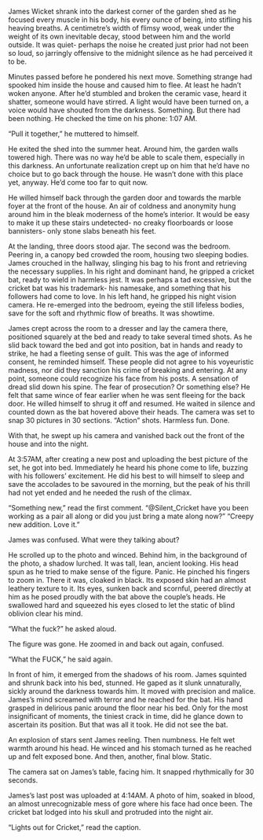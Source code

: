 James Wicket shrank into the darkest corner of the garden shed as he focused every muscle in his body, his every ounce of being, into stifling his heaving breaths. A centimetre’s width of flimsy wood, weak under the weight of its own inevitable decay, stood between him and the world outside. It was quiet- perhaps the noise he created just prior had not been so loud, so jarringly offensive to the midnight silence as he had perceived it to be. 

Minutes passed before he pondered his next move. Something strange had spooked him inside the house and caused him to flee. At least he hadn’t woken anyone. After he’d stumbled and broken the ceramic vase, heard it shatter, someone would have stirred. A light would have been turned on, a voice would have shouted from the darkness. Something. But there had been nothing. He checked the time on his phone: 1:07 AM. 

“Pull it together,” he muttered to himself. 

He exited the shed into the summer heat. Around him, the garden walls towered high. There was no way he’d be able to scale them, especially in this darkness. An unfortunate realization crept up on him that he’d have no choice but to go back through the house. He wasn’t done with this place yet, anyway. He’d come too far to quit now. 

He willed himself back through the garden door and towards the marble foyer at the front of the house. An air of coldness and anonymity hung around him in the bleak moderness of the home’s interior. It would be easy to make it up these stairs undetected- no creaky floorboards or loose bannisters- only stone slabs beneath his feet. 

At the landing, three doors stood ajar. The second was the bedroom. Peering in, a canopy bed crowded the room, housing two sleeping bodies. James crouched in the hallway, slinging his bag to his front and retrieving the necessary supplies. In his right and dominant hand, he gripped a cricket bat, ready to wield in harmless jest. It was perhaps a tad excessive, but the cricket bat was his trademark- his namesake, and something that his followers had come to love. In his left hand, he gripped his night vision camera. He re-emerged into the bedroom, eyeing the still lifeless bodies, save for the soft and rhythmic flow of breaths. It was showtime.

James crept across the room to a dresser and lay the camera there, positioned squarely at the bed and ready to take several timed shots. As he slid back toward the bed and got into position, bat in hands and ready to strike, he had a fleeting sense of guilt. This was the age of informed consent, he reminded himself. These people did not agree to his voyeuristic madness, nor did they sanction his crime of breaking and entering. At any point, someone could recognize his face from his posts. A sensation of dread slid down his spine. The fear of prosecution? Or something else? He felt that same wince of fear earlier when he was sent fleeing for the back door. He willed himself to shrug it off and resumed. He waited in silence and counted down as the bat hovered above their heads. The camera was set to snap 30 pictures in 30 sections. “Action” shots. Harmless fun. Done.

With that, he swept up his camera and vanished back out the front of the house and into the night. 

At 3:57AM, after creating a new post and uploading the best picture of the set, he got into bed. Immediately he heard his phone come to life, buzzing with his followers’ excitement. He did his best to will himself to sleep and save the accolades to be savoured in the morning, but the peak of his thrill had not yet ended and he needed the rush of the climax. 

“Something new,” read the first comment.
“@Silent_Cricket have you been working as a pair all along or did you just bring a mate along now?”
“Creepy new addition. Love it.” 

James was confused. What were they talking about? 

He scrolled up to the photo and winced. Behind him, in the background of the photo, a shadow lurched. It was tall, lean, ancient looking. His head spun as he tried to make sense of the figure. Panic. He pinched his fingers to zoom in. There it was, cloaked in black. Its exposed skin had an almost leathery texture to it. Its eyes, sunken back and scornful, peered directly at him as he posed proudly with the bat above the couple’s heads. He swallowed hard and squeezed his eyes closed to let the static of blind oblivion clear his mind. 

“What the fuck?” he asked aloud. 

The figure was gone. He zoomed in and back out again, confused. 

“What the FUCK,” he said again. 

In front of him, it emerged from the shadows of his room. James squinted and shrunk back into his bed, stunned. He gaped as it slunk unnaturally, sickly around the darkness towards him. It moved with precision and malice. James’s mind screamed with terror and he reached for the bat. His hand grasped in delirious panic around the floor near his bed. Only for the most insignificant of moments, the tiniest crack in time, did he glance down to ascertain its position. But that was all it took. He did not see the bat.

An explosion of stars sent James reeling. Then numbness. He felt wet warmth around his head. He winced and his stomach turned as he reached up and felt exposed bone. And then, another, final blow. Static. 

The camera sat on James’s table, facing him. It snapped rhythmically for 30 seconds. 

James’s last post was uploaded at 4:14AM. A photo of him, soaked in blood, an almost unrecognizable mess of gore where his face had once been. The cricket bat lodged into his skull and protruded into the night air. 

“Lights out for Cricket,” read the caption.